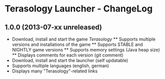 Terasology Launcher - ChangeLog
===============================

## 1.0.0 (2013-07-xx unreleased)

* Download, install and start the game *Terasology*
** Supports multiple versions and installations of the game
** Supports STABLE and NIGHTLY game versions
** Supports memory settings (Java heap size)
** Displays comments for each version (git comment)
* Download, install and start the launcher (self updatable)
* Supports multiple languages (english, german)
* Displays many "Terasology"-related links

